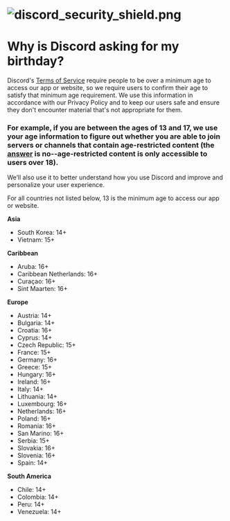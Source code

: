 <h1><img src="https://support.discord.com/hc/article_attachments/360052376732/discord_security_shield.png" alt="discord_security_shield.png"></h1>
<h1>Why is Discord asking for my birthday?</h1>
<p>Discord's <a href="https://discord.com/terms" target="_blank" rel="noopener">Terms of Service</a> require people to be over a minimum age to access our app or website, so we require users to confirm their age to satisfy that minimum age requirement. We use this information in accordance with our Privacy Policy and to keep our users safe and ensure they don't encounter material that's not appropriate for them.</p>
<h3>For example, if you are between the ages of 13 and 17, we use your age information to figure out whether you are able to join servers or channels that contain age-restricted content (the <a href="https://support.discord.com/hc/articles/1500005292701-Accessing-an-NSFW-Server-FAQ" target="_blank" rel="noopener">answer</a> is <strong>no</strong>--age-restricted content is only accessible to users over 18).</h3>
<p>We’ll also use it to better understand how you use Discord and improve and personalize your user experience.</p>
<p><span class="wysiwyg-font-size-large">For all countries not listed below, 13 is the minimum age to access our app or website.</span></p>
<p><strong style="font-family: -apple-system, BlinkMacSystemFont, 'Segoe UI', Helvetica, Arial, sans-serif;">Asia</strong></p>
<ul>
    <li style="font-weight: 400;"><span style="font-weight: 400;">South Korea: 14+</span></li>
    <li style="font-weight: 400;"><span style="font-weight: 400;">Vietnam: 15+</span></li>
</ul>
<p><strong>Caribbean</strong></p>
<ul>
    <li style="font-weight: 400;"><span style="font-weight: 400;">Aruba: 16+</span></li>
    <li style="font-weight: 400;"><span style="font-weight: 400;">Caribbean Netherlands: 16+</span></li>
    <li style="font-weight: 400;"><span style="font-weight: 400;">Curaçao: 16+</span></li>
    <li style="font-weight: 400;"><span style="font-weight: 400;">Sint Maarten: 16+</span></li>
</ul>
<p><strong>Europe</strong></p>
<ul>
    <li style="font-weight: 400;"><span style="font-weight: 400;">Austria: 14+</span></li>
    <li style="font-weight: 400;"><span style="font-weight: 400;">Bulgaria: 14+</span></li>
    <li style="font-weight: 400;"><span style="font-weight: 400;">Croatia: 16+</span></li>
    <li style="font-weight: 400;"><span style="font-weight: 400;">Cyprus: 14+</span></li>
    <li style="font-weight: 400;"><span style="font-weight: 400;">Czech Republic: 15+</span></li>
    <li style="font-weight: 400;"><span style="font-weight: 400;">France: 15+</span></li>
    <li style="font-weight: 400;"><span style="font-weight: 400;">Germany: 16+</span></li>
    <li style="font-weight: 400;"><span style="font-weight: 400;">Greece: 15+</span></li>
    <li style="font-weight: 400;"><span style="font-weight: 400;">Hungary: 16+</span></li>
    <li style="font-weight: 400;"><span style="font-weight: 400;">Ireland: 16+</span></li>
    <li style="font-weight: 400;"><span style="font-weight: 400;">Italy: 14+</span></li>
    <li style="font-weight: 400;"><span style="font-weight: 400;">Lithuania: 14+</span></li>
    <li style="font-weight: 400;"><span style="font-weight: 400;">Luxembourg: 16+</span></li>
    <li style="font-weight: 400;"><span style="font-weight: 400;">Netherlands: 16+</span></li>
    <li style="font-weight: 400;"><span style="font-weight: 400;">Poland: 16+</span></li>
    <li style="font-weight: 400;"><span style="font-weight: 400;">Romania: 16+</span></li>
    <li style="font-weight: 400;"><span style="font-weight: 400;">San Marino: 16+</span></li>
    <li style="font-weight: 400;"><span style="font-weight: 400;">Serbia: 15+</span></li>
    <li style="font-weight: 400;"><span style="font-weight: 400;">Slovakia: 16+</span></li>
    <li style="font-weight: 400;"><span style="font-weight: 400;">Slovenia: 16+</span></li>
    <li style="font-weight: 400;"><span style="font-weight: 400;">Spain: 14+</span></li>
</ul>
<p><strong>South America</strong></p>
<ul>
    <li style="font-weight: 400;"><span style="font-weight: 400;">Chile: 14+</span></li>
    <li style="font-weight: 400;"><span style="font-weight: 400;">Colombia: 14+</span></li>
    <li style="font-weight: 400;"><span style="font-weight: 400;">Peru: 14+</span></li>
    <li style="font-weight: 400;"><span style="font-weight: 400;">Venezuela: 14+</span></li>
</ul>